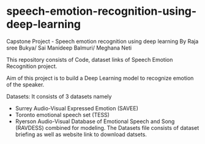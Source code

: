# speech-emotion-recognition-using-deep-learning
Capstone Project - Speech emotion recognition using deep learning 
By
Raja sree Bukya/
Sai Manideep Balmuri/
Meghana Neti

This repository consists of Code, dataset links of Speech Emotion Recognition project.  

Aim of this project is to build a Deep Learning model to recognize emotion of the speaker.  
  
Datasets:
It consists of 3 datasets namely
- Surrey Audio-Visual Expressed Emotion (SAVEE)
- Toronto emotional speech set (TESS)
- Ryerson Audio-Visual Database of Emotional Speech and Song (RAVDESS)
combined for modeling.
The Datasets file consists of dataset briefing as well as website link to download datsets.



